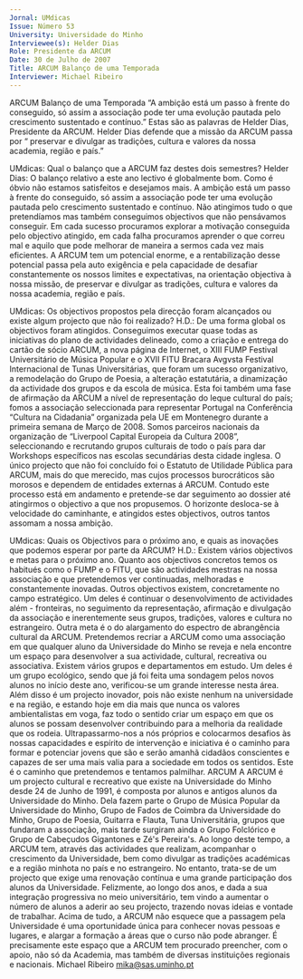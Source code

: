 ```yaml
---
Jornal: UMdicas
Issue: Número 53
University: Universidade do Minho
Interviewee(s): Helder Dias
Role: Presidente da ARCUM
Date: 30 de Julho de 2007
Title: ARCUM Balanço de uma Temporada
Interviewer: Michael Ribeiro
---
```


ARCUM Balanço de uma Temporada
“A ambição está um passo à frente do conseguido, só assim a associação pode ter uma evolução pautada pelo crescimento sustentado e contínuo.” Estas são as
palavras de Helder Dias, Presidente da ARCUM. Helder Dias defende que a missão da ARCUM passa por “ preservar e divulgar as tradições, cultura e valores da nossa
academia, região e país.”

UMdicas: Qual o balanço que a ARCUM faz
destes dois semestres?
Helder Dias: O balanço relativo a este ano lectivo é
globalmente bom. Como é óbvio não estamos
satisfeitos e desejamos mais. A ambição está um
passo à frente do conseguido, só assim a associação
pode ter uma evolução pautada pelo crescimento
sustentado e contínuo. Não atingimos tudo o que
pretendíamos mas também conseguimos objectivos
que não pensávamos conseguir. Em cada sucesso
procuramos explorar a motivação conseguida pelo
objectivo atingido, em cada falha procuramos
aprender o que correu mal e aquilo que pode
melhorar de maneira a sermos cada vez mais
eficientes. A ARCUM tem um potencial enorme, e a
rentabilização desse potencial passa pela auto exigência e pela capacidade de desafiar
constantemente os nossos limites e expectativas, na
orientação objectiva à nossa missão, de preservar e
divulgar as tradições, cultura e valores da nossa
academia, região e país.

UMdicas: Os objectivos propostos pela direcção
foram alcançados ou existe algum projecto que
não foi realizado?
H.D.: De uma forma global os objectivos foram
atingidos. Conseguimos executar quase todas as
iniciativas do plano de actividades delineado, como a
criação e entrega do cartão de sócio ARCUM, a nova
página de Internet, o XIII FUMP Festival
Universitário de Música Popular e o XVII FITU
Bracara Avgvsta Festival Internacional de Tunas
Universitárias, que foram um sucesso organizativo, a
remodelação do Grupo de Poesia, a alteração
estatutária, a dinamização da actividade dos grupos
e da escola de música. Esta foi também uma fase de
afirmação da ARCUM a nível de representação do
leque cultural do país; fomos a associação
seleccionada para representar Portugal na
Conferência “Cultura na Cidadania” organizada pela
UE em Montenegro durante a primeira semana de
Março de 2008. Somos parceiros nacionais da
organização de “Liverpool Capital Europeia da
Cultura 2008”, seleccionando e recrutando grupos
culturais de todo o país para dar Workshops
específicos nas escolas secundárias desta cidade
inglesa. O único projecto que não foi concluído foi o
Estatuto de Utilidade Pública para ARCUM, mais do
que merecido, mas cujos processos burocráticos são
morosos e dependem de entidades externas á
ARCUM. Contudo este processo está em
andamento e pretende-se dar seguimento ao dossier
até atingirmos o objectivo a que nos propusemos. O
horizonte desloca-se à velocidade do caminhante, e
atingidos estes objectivos, outros tantos assomam a
nossa ambição.

UMdicas: Quais os Objectivos para o próximo
ano, e quais as inovações que podemos esperar
por parte da ARCUM?
H.D.: Existem vários objectivos e metas para o
próximo ano. Quanto aos objectivos concretos temos
os habitués como o FUMP e o FITU, que são
actividades mestras na nossa associação e que
pretendemos ver continuadas, melhoradas e
constantemente inovadas. Outros objectivos
existem, concretamente no campo estratégico. Um
deles é continuar o desenvolvimento de actividades
além - fronteiras, no seguimento da representação,
afirmação e divulgação da associação e
inerentemente seus grupos, tradições, valores e
cultura no estrangeiro. Outra meta é o do
alargamento do espectro de abrangência cultural da
ARCUM. Pretendemos recriar a ARCUM como uma
associação em que qualquer aluno da Universidade
do Minho se reveja e nela encontre um espaço para
desenvolver a sua actividade, cultural, recreativa ou
associativa. Existem vários grupos e departamentos
em estudo. Um deles é um grupo ecológico, sendo
que já foi feita uma sondagem pelos novos alunos no
início deste ano, verificou-se um grande interesse
nesta área. Além disso é um projecto inovador, pois
não existe nenhum na universidade e na região, e
estando hoje em dia mais que nunca os valores
ambientalistas em voga, faz todo o sentido criar um
espaço em que os alunos se possam desenvolver
contribuindo para a melhoria da realidade que os
rodeia. Ultrapassarmo-nos a nós próprios e
colocarmos desafios às nossas capacidades e
espírito de intervenção e iniciativa é o caminho para
formar e potenciar jovens que são e serão amanhã
cidadãos conscientes e capazes de ser uma mais
valia para a sociedade em todos os sentidos. Este é o
caminho que pretendemos e tentamos palmilhar.
ARCUM
A ARCUM é um projecto cultural e recreativo que
existe na Universidade do Minho desde 24 de Junho
de 1991, é composta por alunos e antigos alunos da
Universidade do Minho. Dela fazem parte o Grupo de
Música Popular da Universidade do Minho, Grupo de
Fados de Coimbra da Universidade do Minho, Grupo
de Poesia, Guitarra e Flauta, Tuna Universitária,
grupos que fundaram a associação, mais tarde
surgiram ainda o Grupo Folclórico e Grupo de
Cabeçudos Gigantones e Zé's Pereira's.
Ao longo deste tempo, a ARCUM tem, através das
actividades que realizam, acompanhar o
crescimento da Universidade, bem como divulgar as
tradições académicas e a região minhota no país e
no estrangeiro.
No entanto, trata-se de um projecto que exige uma
renovação contínua e uma grande participação dos
alunos da Universidade. Felizmente, ao longo dos
anos, e dada a sua integração progressiva no meio
universitário, tem vindo a aumentar o número de
alunos a aderir ao seu projecto, trazendo novas
ideias e vontade de trabalhar. Acima de tudo, a
ARCUM não esquece que a passagem pela
Universidade é uma oportunidade única para
conhecer novas pessoas e lugares, e alargar a
formação a áreas que o curso não pode abranger.
É precisamente este espaço que a ARCUM tem
procurado preencher, com o apoio, não só da
Academia, mas também de diversas instituições
regionais e nacionais.
Michael Ribeiro
mika@sas.uminho.pt